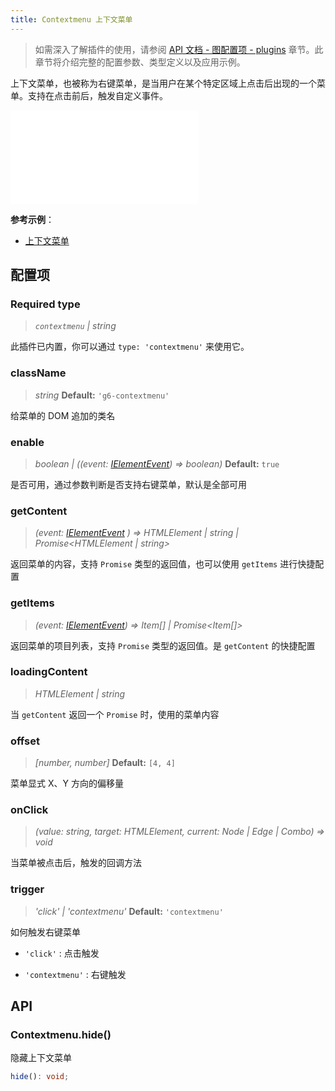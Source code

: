 ```yaml
---
title: Contextmenu 上下文菜单
---
```


> 如需深入了解插件的使用，请参阅 [API 文档 - 图配置项 - plugins](/api/graph/option#plugins) 章节。此章节将介绍完整的配置参数、类型定义以及应用示例。

上下文菜单，也被称为右键菜单，是当用户在某个特定区域上点击后出现的一个菜单。支持在点击前后，触发自定义事件。

<embed src="@/common/api/plugins/contextmenu.md"></embed>

**参考示例**：

- [上下文菜单](/examples/plugin/contextMenu/#basic)

## 配置项

### <Badge type="success">Required</Badge> type

> _`contextmenu` \| string_

此插件已内置，你可以通过 `type: 'contextmenu'` 来使用它。

### className

> _string_ **Default:** `'g6-contextmenu'`

给菜单的 DOM 追加的类名

### enable

> _boolean \| ((event: [IElementEvent](/manual/graph-api/event#事件对象属性)) => boolean)_ **Default:** `true`

是否可用，通过参数判断是否支持右键菜单，默认是全部可用

### getContent

> _(event: [IElementEvent](/manual/graph-api/event#事件对象属性) ) => HTMLElement \| string \| Promise<HTMLElement \| string>_

返回菜单的内容，支持 `Promise` 类型的返回值，也可以使用 `getItems` 进行快捷配置

### getItems

> _(event: [IElementEvent](/manual/graph-api/event#事件对象属性)) => Item[] \| Promise<Item[]>_

返回菜单的项目列表，支持 `Promise` 类型的返回值。是 `getContent` 的快捷配置

### loadingContent

> _HTMLElement \| string_

当 `getContent` 返回一个 `Promise` 时，使用的菜单内容

### offset

> _[number, number]_ **Default:** `[4, 4]`

菜单显式 X、Y 方向的偏移量

### onClick

> _(value: string, target: HTMLElement, current: Node \| Edge \| Combo) => void_

当菜单被点击后，触发的回调方法

### trigger

> _'click' \| 'contextmenu'_ **Default:** `'contextmenu'`

如何触发右键菜单

- `'click'` : 点击触发

- `'contextmenu'` : 右键触发

## API

### Contextmenu.hide()

隐藏上下文菜单

```typescript
hide(): void;
```
